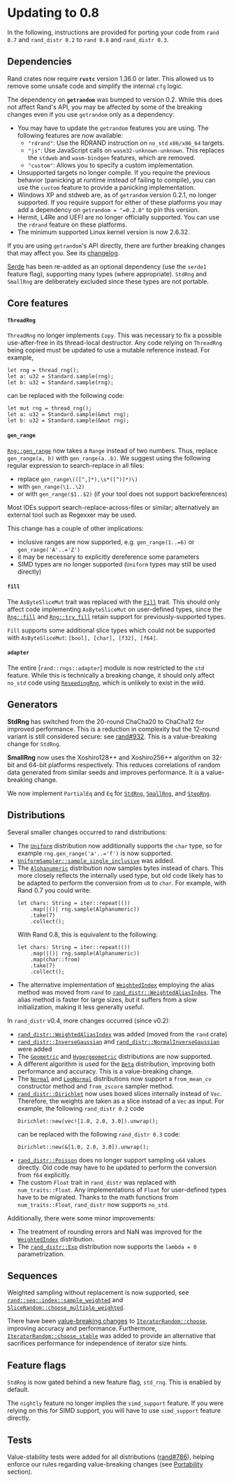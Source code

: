 # Updating to 0.8

In the following, instructions are provided for porting your code from
`rand 0.7` and `rand_distr 0.2` to `rand 0.8` and `rand_distr 0.3`.

## Dependencies

Rand crates now require **`rustc`** version 1.36.0 or later.
This allowed us to remove some unsafe code and simplify the internal `cfg` logic.

The dependency on **`getrandom`** was bumped to version 0.2. While this does not
affect Rand's API, you may be affected by some of the breaking changes even if
you use `getrandom` only as a dependency:

-    You may have to update the `getrandom` features you are using. The
     following features are now available:
     -   `"rdrand"`: Use the RDRAND instruction on `no_std` `x86/x86_64`
         targets.
     -   `"js"`: Use JavaScript calls on `wasm32-unknown-unknown`. This
         replaces the `stdweb` and `wasm-bindgen` features, which are
         removed.
     -   `"custom"`: Allows you to specify a custom implementation.
-   Unsupported targets no longer compile. If you require the previous behavior
    (panicking at runtime instead of failing to compile), you can use the
    `custom` feature to provide a panicking implementation.
-   Windows XP and stdweb are, as of `getrandom` version 0.2.1, no longer
    supported. If you require support for either of these platforms you may add
    a dependency on `getrandom = "=0.2.0"` to pin this version.
-   Hermit, L4Re and UEFI are no longer officially supported. You can use the
    `rdrand` feature on these platforms.
-   The minimum supported Linux kernel version is now 2.6.32.

If you are using `getrandom`'s API directly, there are further breaking changes
that may affect you. See its
[changelog](https://github.com/rust-random/getrandom/blob/master/CHANGELOG.md#020---2020-09-10).

[Serde] has been re-added as an optional dependency (use the `serde1` feature
flag), supporting many types (where appropriate). `StdRng` and `SmallRng` are
deliberately excluded since these types are not portable.

## Core features

#### `ThreadRng`

`ThreadRng` no longer implements `Copy`. This was necessary to fix a possible
use-after-free in its thread-local destructor. Any code relying on `ThreadRng`
being copied must be updated to use a mutable reference instead. For example,
```
let rng = thread_rng();
let a: u32 = Standard.sample(rng);
let b: u32 = Standard.sample(rng);
```
can be replaced with the following code:
```
let mut rng = thread_rng();
let a: u32 = Standard.sample(&mut rng);
let b: u32 = Standard.sample(&mut rng);
```

#### `gen_range`

[`Rng::gen_range`] now takes a `Range` instead of two numbers. Thus, replace
`gen_range(a, b)` with `gen_range(a..b)`. We suggest using the following regular
expression to search-replace in all files:

-   replace `gen_range\(([^,]*),\s*([^)]*)\)`
-   with `gen_range(\1..\2)`
-   or with `gen_range($1..$2)` (if your tool does not support backreferences)

Most IDEs support search-replace-across-files or similar; alternatively an
external tool such as Regexxer may be used.

This change has a couple of other implications:

-   inclusive ranges are now supported, e.g. `gen_range(1..=6)` or `gen_range('A'..='Z')`
-   it may be necessary to explicitly dereference some parameters
-   SIMD types are no longer supported (`Uniform` types may still be used directly)

#### `fill`

The `AsByteSliceMut` trait was replaced with the [`Fill`] trait. This should
only affect code implementing `AsByteSliceMut` on user-defined types, since the
[`Rng::fill`] and [`Rng::try_fill`] retain support for previously-supported types.

`Fill` supports some additional slice types which could not be supported with
`AsByteSliceMut`: `[bool], [char], [f32], [f64]`.

#### `adapter`

The entire [`rand::rngs::adapter`] module is now restricted to the `std` feature.
While this is technically a breaking change, it should only affect `no_std` code
using [`ReseedingRng`], which is unlikely to exist in the wild.

## Generators

**StdRng** has switched from the 20-round ChaCha20 to ChaCha12 for improved
performance. This is a reduction in complexity but the 12-round variant is still
considered secure: see [rand#932]. This is a value-breaking change for `StdRng`.

**SmallRng** now uses the Xoshiro128++ and Xoshiro256++ algorithm on 32-bit
and 64-bit platforms respectively. This reduces correlations of random data
generated from similar seeds and improves performance. It is a value-breaking
change.

We now implement `PartialEq` and `Eq` for [`StdRng`], [`SmallRng`], and [`StepRng`].

## Distributions

Several smaller changes occurred to rand distributions:

-   The [`Uniform`] distribution now additionally supports the `char` type, so
    for example `rng.gen_range('a'..='f')` is now supported.
-   [`UniformSampler::sample_single_inclusive`] was added.
-   The [`Alphanumeric`] distribution now samples bytes instead of chars. This
    more closely reflects the internally used type, but old code likely has to
    be adapted to perform the conversion from `u8` to `char`. For example, with
    Rand 0.7 you could write:
    ```
    let chars: String = iter::repeat(())
        .map(|()| rng.sample(Alphanumeric))
        .take(7)
        .collect();
    ```
    With Rand 0.8, this is equivalent to the following:
    ```
    let chars: String = iter::repeat(())
        .map(|()| rng.sample(Alphanumeric))
        .map(char::from)
        .take(7)
        .collect();
    ```
-   The alternative implementation of [`WeightedIndex`] employing the alias
    method was moved from `rand` to [`rand_distr::WeightedAliasIndex`]. The
    alias method is faster for large sizes, but it suffers from a slow
    initialization, making it less generally useful.

In `rand_distr` v0.4, more changes occurred (since v0.2):

-   [`rand_distr::WeightedAliasIndex`] was added (moved from the `rand` crate)
-   [`rand_distr::InverseGaussian`] and [`rand_distr::NormalInverseGaussian`]
    were added
-   The [`Geometric`] and [`Hypergeometric`] distributions are now supported.
-   A different algorithm is used for the [`Beta`] distribution, improving both
    performance and accuracy. This is a value-breaking change.
-   The [`Normal`] and [`LogNormal`] distributions now support a `from_mean_cv`
    constructor method and `from_zscore` sampler method.
-   [`rand_distr::Dirichlet`] now uses boxed slices internally instead of `Vec`.
    Therefore, the weights are taken as a slice instead of a `Vec` as input.
    For example, the following `rand_distr 0.2` code
    ```
    Dirichlet::new(vec![1.0, 2.0, 3.0]).unwrap();
    ```
    can be replaced with the following `rand_distr 0.3` code:
    ```
    Dirichlet::new(&[1.0, 2.0, 3.0]).unwrap();
    ```
-   [`rand_distr::Poisson`] does no longer support sampling `u64` values directly.
    Old code may have to be updated to perform the conversion from `f64`
    explicitly.
-   The custom `Float` trait in `rand_distr` was replaced with
    `num_traits::Float`. Any implementations of `Float` for user-defined types
    have to be migrated. Thanks to the math functions from `num_traits::Float`,
    `rand_distr` now supports `no_std`.

Additionally, there were some minor improvements:

-   The treatment of rounding errors and NaN was improved for the
    [`WeightedIndex`] distribution.
-   The [`rand_distr::Exp`] distribution now supports the `lambda = 0` parametrization.


## Sequences

Weighted sampling without replacement is now supported, see
[`rand::seq::index::sample_weighted`] and
[`SliceRandom::choose_multiple_weighted`].

There have been [value-breaking
changes](https://github.com/rust-random/rand/pull/1059) to
[`IteratorRandom::choose`], improving accuracy and performance. Furthermore,
[`IteratorRandom::choose_stable`] was added to provide an alternative that
sacrifices performance for independence of iterator size hints.

## Feature flags

`StdRng` is now gated behind a new feature flag, `std_rng`. This is enabled by
default.

The `nightly` feature no longer implies the `simd_support` feature. If you were
relying on this for SIMD support, you will have to use `simd_support` feature
directly.

## Tests

Value-stability tests were added for all distributions ([rand#786]), helping
enforce our rules regarding value-breaking changes (see [Portability] section).


[`Fill`]: ../rand/rand/trait.Fill.html
[`Rng::gen_range`]: ../rand/rand/trait.Rng.html#method.gen_range
[`Rng::fill`]: ../rand/rand/trait.Rng.html#method.fill
[`Rng::try_fill`]: ../rand/rand/trait.Rng.html#method.try_fill
[`SmallRng`]: ../rand/rand/rngs/struct.SmallRng.html
[`StdRng`]: ../rand/rand/rngs/struct.StdRng.html
[`StepRng`]: ../rand/rand/rngs/struct.StepRng.html
[`ThreadRng`]: ../rand/rand/rngs/struct.ThreadRng.html
[`ReseedingRng`]: ../rand/rand/rngs/adapter/struct.ReseedingRng.html
[`Standard`]: ../rand/rand/distributions/struct.Standard.html
[`Uniform`]: ../rand/rand/distributions/struct.Uniform.html
[`UniformInt`]: ../rand/rand/distributions/struct.UniformInt.html
[`UniformSampler::sample_single_inclusive`]: ../rand/rand/distributions/uniform/trait.UniformSampler.html#method.sample_single_inclusive
[`Alphanumeric`]: ../rand/rand/distributions/struct.Alphanumeric.html
[`WeightedIndex`]: ../rand/rand/distributions/struct.WeightedIndex.html
[`rand::rngs::adpater`]: ../rand/rand/rngs/adapter/index.html
[`rand::seq::index::sample_weighted`]: ../rand/rand/seq/index/fn.sample_weighted.html
[`SliceRandom::choose_multiple_weighted`]: ../rand/rand/seq/trait.SliceRandom.html#method.choose_multiple_weighted
[`IteratorRandom::choose`]: ../rand/rand/seq/trait.IteratorRandom.html#method.choose
[`IteratorRandom::choose_stable`]: ../rand/rand/seq/trait.IteratorRandom.html#method.choose_stable
[`rand_distr::WeightedAliasIndex`]: ../rand/rand_distr/struct.WeightedAliasIndex.html
[`rand_distr::InverseGaussian`]: ../rand/rand_distr/struct.InverseGaussian.html
[`rand_distr::NormalInverseGaussian`]: ../rand/rand_distr/struct.NormalInverseGaussian.html
[`rand_distr::Dirichlet`]: ../rand/rand_distr/struct.Dirichlet.html
[`rand_distr::Poisson`]: ../rand/rand_distr/struct.Poisson.html
[`rand_distr::Exp`]: ../rand/rand_distr/struct.Exp.html
[`Geometric`]: ../rand/rand_distr/struct.Geometric.html
[`Hypergeometric`]: ../rand/rand_distr/struct.Hypergeometric.html
[`Beta`]: ../rand/rand_distr/struct.Beta.html
[`Normal`]: ../rand/rand_distr/struct.Normal.html
[`LogNormal`]: ../rand/rand_distr/struct.LogNormal.html
[rand#932]: https://github.com/rust-random/rand/issues/932
[rand#786]: https://github.com/rust-random/rand/issues/786
[Portability]: ./portability.html
[Serde]: https://serde.rs/
